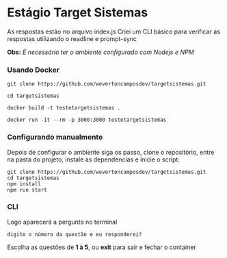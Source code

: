 # Estágio Target Sistemas

As respostas estão no arquivo index.js
Criei um CLI básico para verificar as respostas utilizando o readline e prompt-sync

**Obs:** *É necessário ter o ambiente configurado com Nodejs e NPM*

### Usando Docker

```shell
git clone https://github.com/wevertoncamposdev/targetsistemas.git

cd targetsistemas

docker build -t testetargetsistemas .

docker run -it --rm -p 3000:3000 testetargetsistemas

```

### Configurando manualmente
Depois de configurar o ambiente siga os passo, clone o repositório, entre na pasta do projeto, instale as dependencias e inicie o script: 

```shell
git clone https://github.com/wevertoncamposdev/targetsistemas.git
cd targetsistemas
npm install
npm run start
```

### CLI

Logo aparecerá a pergunta no terminal

```shell
digite o número da questão e eu responderei?
```

Escolha as questões de **1 à 5**, ou **exit** para sair e fechar o container